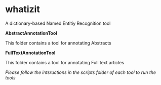# whatizit
A dictionary-based Named Entitiy Recognition tool

**AbstractAnnotationTool**
  
This folder contains a tool for annotating Abstracts



**FullTextAnnotationTool**

This folder contains a tool for annotating Full text articles


*Please follow the intsructions in the scripts folder of each tool to run the tools*

